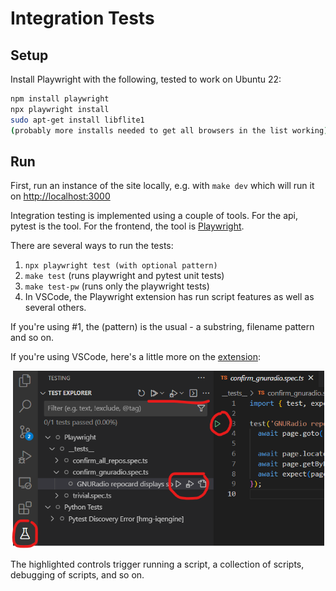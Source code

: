 # Integration Tests

## Setup

Install Playwright with the following, tested to work on Ubuntu 22:

```bash
npm install playwright
npx playwright install
sudo apt-get install libflite1
(probably more installs needed to get all browsers in the list working)
```

## Run

First, run an instance of the site locally, e.g. with `make dev` which will run it on <http://localhost:3000>

Integration testing is implemented using a couple of tools. For the api, pytest is the tool. For the frontend, the tool is [Playwright](https://playwright.dev/docs/intro).

There are several ways to run the tests:

1. ```npx playwright test (with optional pattern)```
2. ```make test``` (runs playwright and pytest unit tests)
3. ```make test-pw```  (runs only the playwright tests)
4. In VSCode, the Playwright extension has run script features as well as several others.

If you're using #1, the (pattern) is the usual - a substring, filename pattern and so on.

If you're using VSCode, here's a little more on the [extension](https://marketplace.visualstudio.com/items?itemName=ms-playwright.playwright):

<p align="center">
  <img width=500 src="../client/public/vscode-pw-test-runner.png" />
</p>

The highlighted controls trigger running a script, a collection of scripts, debugging of scripts, and so on.
